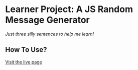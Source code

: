 Learner Project: A JS Random Message Generator
===
_Just three silly sentences to help me learn!_

How To Use?
---
[Visit the live page](https://teambidii.co.ke)
